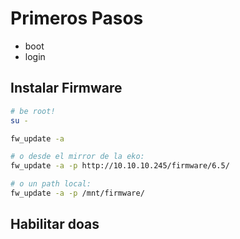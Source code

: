 # Primeros Pasos

- boot
- login

## Instalar Firmware

```bash
# be root!
su -

fw_update -a

# o desde el mirror de la eko:
fw_update -a -p http://10.10.10.245/firmware/6.5/

# o un path local:
fw_update -a -p /mnt/firmware/

```

## Habilitar doas

